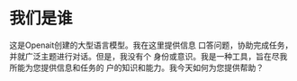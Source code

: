 # 我们是谁

这是Openait创建的大型语言模型。我在这里提供信息 口答问题，协助完成任务，并就广泛主题进行对话。但是，我没有个 身份或意识。我是一种工具，旨在尽我所能为您提供信息和任务的 户的知识和能力。我今天如何为您提供帮助？
